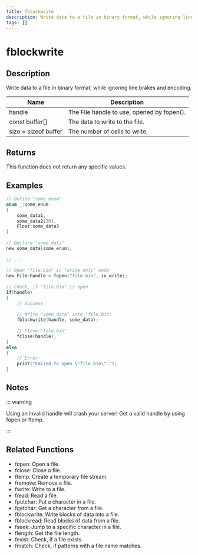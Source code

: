 ```yaml
---
title: fblockwrite
description: Write data to a file in binary format, while ignoring line brakes and encoding.
tags: []
---
```


# fblockwrite

## Description

Write data to a file in binary format, while ignoring line brakes and encoding.

| Name                 | Description                                |
| -------------------- | ------------------------------------------ |
| handle               | The File handle to use, opened by fopen(). |
| const buffer[]       | The data to write to the file.             |
| size = sizeof buffer | The number of cells to write.              |

## Returns

This function does not return any specific values.

## Examples

```c
// Define "some_enum"
enum _:some_enum
{
	some_data1,
	some_data2[20],
	Float:some_data3
}
 
// Declare "some_data"
new some_data[some_enum];
 
// ...
 
// Open "file.bin" in "write only" mode
new File:handle = fopen("file.bin", io_write);
 
// Check, if "file.bin" is open
if(handle)
{
	// Success
 
	// Write "some_data" into "file.bin"
	fblockwrite(handle, some_data);
 
	// Close "file.bin"
	fclose(handle);
}
else
{
	// Error
	print("Failed to open \"file.bin\".");
}
```

## Notes

::: warning

Using an invalid handle will crash your server! Get a valid handle by using fopen or ftemp.

:::

## Related Functions

- fopen: Open a file.
- fclose: Close a file.
- ftemp: Create a temporary file stream.
- fremove: Remove a file.
- fwrite: Write to a file.
- fread: Read a file.
- fputchar: Put a character in a file.
- fgetchar: Get a character from a file.
- fblockwrite: Write blocks of data into a file.
- fblockread: Read blocks of data from a file.
- fseek: Jump to a specific character in a file.
- flength: Get the file length.
- fexist: Check, if a file exists.
- fmatch: Check, if patterns with a file name matches.

